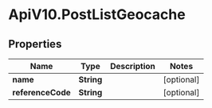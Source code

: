 # ApiV10.PostListGeocache

## Properties

Name | Type | Description | Notes
------------ | ------------- | ------------- | -------------
**name** | **String** |  | [optional] 
**referenceCode** | **String** |  | [optional] 


